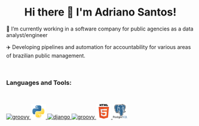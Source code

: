 <h1 align="center" class="heading-element" dir="auto"> Hi there 👋 I'm Adriano Santos!</h1>

🔭 I’m currently working in a software company for public agencies as a data analyst/engineer

✈️ Developing pipelines and automation for accountability for various areas of brazilian public management.


<br>
<h3 align="left">Languages and Tools:</h3>
<br>

<p align="left">  
<a href="https://groovy-lang.org"> <img src="https://pbs.twimg.com/profile_images/798820177253015552/qkmMO8by_400x400.jpg" alt="groovy"width="40" height="40"/> </a>
  <a href="https://www.python.org" target="_blank" rel="noreferrer"> <img src="https://raw.githubusercontent.com/devicons/devicon/master/icons/python/python-original.svg" alt="python" width="40" height="40"/> </a>    
  <a href="https://www.djangoproject.com/" target="_blank" rel="noreferrer"> <img src="https://cdn.worldvectorlogo.com/logos/django.svg" alt="django" width="40" height="40"/>  </a>    
    <a href="https://developer.mozilla.org/pt-BR/docs/Web/CSS" target="_blank" rel="noreferrer"> <img src="https://cdn-icons-png.flaticon.com/256/919/919826.png" alt="groovy"width="40" height="40"/> </a>
  <a href="https://www.w3.org/html/" target="_blank" rel="noreferrer"> <img src="https://raw.githubusercontent.com/devicons/devicon/master/icons/html5/html5-original-wordmark.svg" alt="html5" width="40" height="40"/> </a> <a href="https://nextjs.org/" target="_blank" rel="noreferrer"> <a href="https://www.postgresql.org" target="_blank" rel="noreferrer"> <img src="https://raw.githubusercontent.com/devicons/devicon/master/icons/postgresql/postgresql-original-wordmark.svg" alt="postgresql" width="40" height="40"/> </a>  <br>
</p>

<br>
